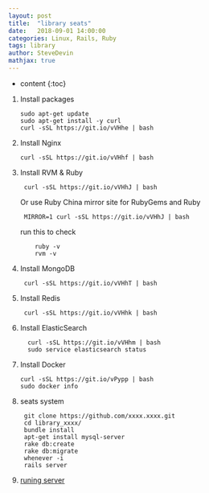 ```yaml
---
layout: post
title:  "library seats"
date:   2018-09-01 14:00:00
categories: Linux, Rails, Ruby
tags: library
author: SteveDevin
mathjax: true
---
```

* content
{:toc}
 1. Install packages
     ```
     sudo apt-get update
     sudo apt-get install -y curl
     curl -sSL https://git.io/vVHhe | bash
     ```
     
     
     
     
     
 2. Install Nginx
     ``` 
     curl -sSL https://git.io/vVHhf | bash
     ```
     
 3. Install RVM & Ruby
    ```
     curl -sSL https://git.io/vVHhJ | bash
    ```
    Or use Ruby China mirror site for RubyGems and Ruby
    ```
     MIRROR=1 curl -sSL https://git.io/vVHhJ | bash
    ```
    
    run this to check
    ```
        ruby -v
        rvm -v 
    ```
    
 4. Install MongoDB
    ```
     curl -sSL https://git.io/vVHhT | bash
    ```
    
 5. Install Redis
    ```
     curl -sSL https://git.io/vVHhk | bash
    ```
    
 6. Install ElasticSearch
    ```
      curl -sSL https://git.io/vVHhm | bash
      sudo service elasticsearch status
    ```
    
 7. Install Docker
    ```
    curl -sSL https://git.io/vPypp | bash
    sudo docker info
    ``` 
    
 8. seats system
    ```
     git clone https://github.com/xxxx.xxxx.git
     cd library_xxxx/
     bundle install 
     apt-get install mysql-server
     rake db:create
     rake db:migrate
     whenever -i
     rails server
    ```
  
 9. [runing server](seats.idevin.cn)
